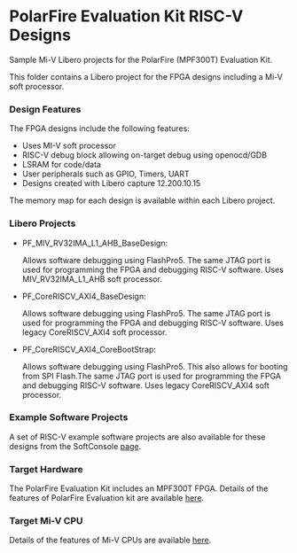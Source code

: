 # PolarFire Evaluation Kit RISC-V Designs
Sample Mi-V Libero projects for the PolarFire (MPF300T) Evaluation Kit.

This folder contains a Libero project for the FPGA designs including a Mi-V soft processor. 

### Design Features
The FPGA designs include the following features:
* Uses MI-V soft processor
* RISC-V debug block allowing on-target debug using openocd/GDB
* LSRAM for code/data
* User peripherals such as GPIO, Timers, UART
* Designs created with Libero capture 12.200.10.15

The memory map for each design is available within each Libero project.

### Libero Projects
* PF_MIV_RV32IMA_L1_AHB_BaseDesign:

   Allows software debugging using FlashPro5. The same JTAG port is used for programming the FPGA and debugging RISC-V software. Uses MIV_RV32IMA_L1_AHB soft processor.
* PF_CoreRISCV_AXI4_BaseDesign:

   Allows software debugging using FlashPro5. The same JTAG port is used for programming the FPGA and debugging RISC-V software. Uses legacy CoreRISCV_AXI4 soft processor.
* PF_CoreRISCV_AXI4_CoreBootStrap:

   Allows software debugging using FlashPro5. This also allows for booting from SPI Flash.The same JTAG port is used for programming the FPGA and debugging RISC-V software. Uses legacy CoreRISCV_AXI4 soft processor.

### Example Software Projects
A set of RISC-V example software projects are also available for these designs from the SoftConsole [page](https://github.com/RISCV-on-Microsemi-FPGA/SoftConsole).

### Target Hardware
The PolarFire Evaluation Kit includes an MPF300T FPGA. Details of the features of PolarFire Evaluation kit are available [here](https://www.microsemi.com/products/fpga-soc/design-resources/dev-kits/polarfire/polarfire-eval-kit).

### Target Mi-V CPU
Details of the features of Mi-V CPUs are available [here](https://github.com/RISCV-on-Microsemi-FPGA/Mi-V-CPUs).
